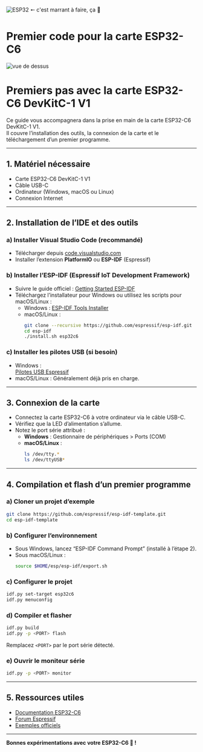![ESP32](https://img.shields.io/badge/ESP32-project-green?logo=espressif&logoColor=white)
 🠔 c'est marrant à faire, ça 🥰
 
# Premier code pour la carte ESP32-C6

![vue de dessus](https://espressif-docs.readthedocs-hosted.com/projects/esp-dev-kits/en/latest/_images/esp32-c6-devkitc-1-v1-annotated-photo.png)



# Premiers pas avec la carte ESP32-C6 DevKitC-1 V1

Ce guide vous accompagnera dans la prise en main de la carte ESP32-C6 DevKitC-1 V1.  
Il couvre l’installation des outils, la connexion de la carte et le téléchargement d’un premier programme.

---

## 1. Matériel nécessaire

- Carte ESP32-C6 DevKitC-1 V1
- Câble USB-C
- Ordinateur (Windows, macOS ou Linux)
- Connexion Internet

---

## 2. Installation de l’IDE et des outils

### a) Installer Visual Studio Code (recommandé)
- Télécharger depuis [code.visualstudio.com](https://code.visualstudio.com/)
- Installer l’extension **PlatformIO** ou **ESP-IDF** (Espressif)

### b) Installer l’ESP-IDF (Espressif IoT Development Framework)
- Suivre le guide officiel : [Getting Started ESP-IDF](https://docs.espressif.com/projects/esp-idf/en/latest/esp32c6/get-started/index.html)
- Téléchargez l’installateur pour Windows ou utilisez les scripts pour macOS/Linux :
  - Windows : [ESP-IDF Tools Installer](https://dl.espressif.com/dl/esp-idf/?idf=latest)
  - macOS/Linux :  
    ```bash
    git clone --recursive https://github.com/espressif/esp-idf.git
    cd esp-idf
    ./install.sh esp32c6
    ```

### c) Installer les pilotes USB (si besoin)
- Windows :  
  [Pilotes USB Espressif](https://www.silabs.com/developers/usb-to-uart-bridge-vcp-drivers)
- macOS/Linux : Généralement déjà pris en charge.

---

## 3. Connexion de la carte

- Connectez la carte ESP32-C6 à votre ordinateur via le câble USB-C.
- Vérifiez que la LED d’alimentation s’allume.
- Notez le port série attribué :
  - **Windows** : Gestionnaire de périphériques > Ports (COM)
  - **macOS/Linux** :  
    ```bash
    ls /dev/tty.*
    ls /dev/ttyUSB*
    ```

---

## 4. Compilation et flash d’un premier programme

### a) Cloner un projet d’exemple

```bash
git clone https://github.com/espressif/esp-idf-template.git
cd esp-idf-template
```

### b) Configurer l’environnement

- Sous Windows, lancez “ESP-IDF Command Prompt” (installé à l’étape 2).
- Sous macOS/Linux :
  ```bash
  source $HOME/esp/esp-idf/export.sh
  ```

### c) Configurer le projet

```bash
idf.py set-target esp32c6
idf.py menuconfig
```

### d) Compiler et flasher

```bash
idf.py build
idf.py -p <PORT> flash
```
Remplacez `<PORT>` par le port série détecté.

### e) Ouvrir le moniteur série

```bash
idf.py -p <PORT> monitor
```

---

## 5. Ressources utiles

- [Documentation ESP32-C6](https://docs.espressif.com/projects/esp-idf/en/latest/esp32c6/index.html)
- [Forum Espressif](https://www.esp32.com/)
- [Exemples officiels](https://github.com/espressif/esp-idf/tree/master/examples)

---

**Bonnes expérimentations avec votre ESP32-C6 🚀 !**
